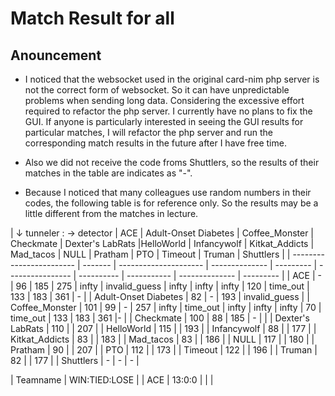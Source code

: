 # Match Result for all
## Anouncement
- I noticed that the websocket used in the original card-nim php server is not the correct form of websocket. So it can have unpredictable problems when sending long data. Considering the excessive effort required to refactor the php server. I currently have no plans to fix the GUI. If anyone is particularly interested in seeing the GUI results for particular matches, I will refactor the php server and run the corresponding match results in the future after I have free time.

- Also we did not receive the code froms Shuttlers, so the results of their matches in the table are indicates as "-".

- Because I noticed that many colleagues use random numbers in their codes, the following table is for reference only. So the results may be a little different from the matches in lecture.


| ↓ tunneler : -> detector |  ACE    | Adult-Onset Diabetes  | Coffee_Monster | Checkmate     | Dexter's LabRats |HelloWorld       | Infancywolf | Kitkat_Addicts | Mad_tacos | NULL | Pratham   | PTO | Timeout | Truman | Shuttlers          |
| ------------------------ | ------- | --------------------- | -------------- | --------- | ---------------- | ----------       | ----------- | -------------- | --------- |
| ACE                      | -       | 96                    | 185            | 275           | infty            | invalid_guess    | infty       | infty          | infty     | 120  |  time_out | 133 | 183     | 361    | -                  |
| Adult-Onset Diabetes     | 82      | -                     | 193            | invalid_guess |
| Coffee_Monster           | 101     | 99                    | -              | 257           | infty            | time_out         | infty      | infty           | infty     | 70   | time_out  | 133 | 183     | 361    |-                  |
| Checkmate                | 100     | 88                    | 185            | -             |                  |
| Dexter's LabRats         | 110     |                       | 207            |
| HelloWorld               | 115     |                       | 193            |
| Infancywolf              | 88      |                       | 177            | 
| Kitkat_Addicts           | 83      |                       | 183            |
| Mad_tacos                | 83      |                       | 186            |
| NULL                     | 117     |                       | 180            |
| Pratham                  | 90      |                       | 207            |
| PTO                      | 112     |                       | 173            |
| Timeout                  | 122     |                       | 196            |
| Truman                   | 82      |                       | 177            |
| Shuttlers                | -       | -                     | -              |


| Teamname | WIN:TIED:LOSE |
| ACE      | 13:0:0        |
|          |
